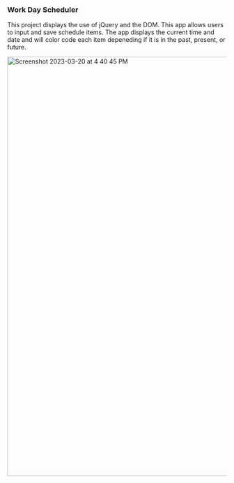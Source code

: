 ### Work Day Scheduler 

This project displays the use of jQuery and the DOM. This app allows users to input and save schedule items. The app displays the current time and date and will color code each item depeneding if it is in the past, present, or future.  



<img width="961" alt="Screenshot 2023-03-20 at 4 40 45 PM" src="https://user-images.githubusercontent.com/108595129/226489192-406da0d7-0681-4331-8787-7221f54344e2.png">
